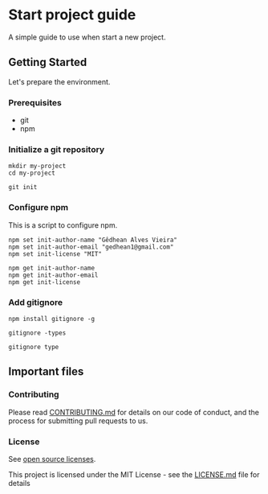 # Start project guide

A simple guide to use when start a new project.

## Getting Started

Let's prepare the environment.

### Prerequisites

- git
- npm

### Initialize a git repository 

```
mkdir my-project 
cd my-project

git init
```

### Configure npm

This is a script to configure npm.

```
npm set init-author-name "Gêdhean Alves Vieira"
npm set init-author-email "gedhean1@gmail.com"
npm set init-license "MIT"

npm get init-author-name
npm get init-author-email
npm get init-license

```

### Add gitignore

```
npm install gitignore -g

gitignore -types

gitignore type

```
## Important files

### Contributing

Please read [CONTRIBUTING.md]() for details on our code of conduct, and the process for submitting pull requests to us.

### License

See [open source licenses](https://opensource.org/licenses).

This project is licensed under the MIT License - see the [LICENSE.md](LICENSE.md) file for details
